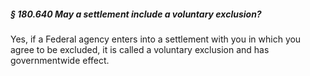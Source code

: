 ##### § 180.640 May a settlement include a voluntary exclusion? #####

Yes, if a Federal agency enters into a settlement with you in which you agree to be excluded, it is called a voluntary exclusion and has governmentwide effect.